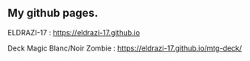 <h2>My github pages.</h2>

ELDRAZI-17 :
https://eldrazi-17.github.io

Deck Magic Blanc/Noir Zombie :
https://eldrazi-17.github.io/mtg-deck/
